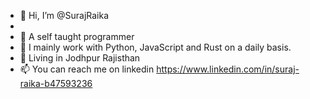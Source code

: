 - 👋 Hi, I’m @SurajRaika
- 
- 👀 A self taught programmer
- 🌱 I mainly work with Python, JavaScript and Rust on a daily basis.
- 💞️ Living in Jodhpur Rajisthan 
- 📫 You can reach me on linkedin https://www.linkedin.com/in/suraj-raika-b47593236

<!---
SurajRaika/SurajRaika is a ✨ special ✨ repository because its `README.md` (this file) appears on your GitHub profile.
You can click the Preview link to take a look at your changes.
--->

